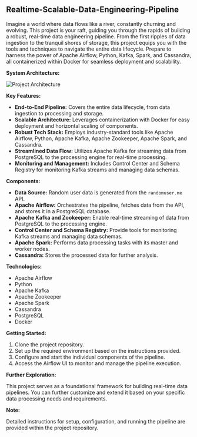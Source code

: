 ## Realtime-Scalable-Data-Engineering-Pipeline

Imagine a world where data flows like a river, constantly churning and evolving. This project is your raft, guiding you through the rapids of building a robust, real-time data engineering pipeline.
From the first ripples of data ingestion to the tranquil shores of storage, this project equips you with the tools and techniques to navigate the entire data lifecycle.
Prepare to harness the power of Apache Airflow, Python, Kafka, Spark, and Cassandra, all containerized within Docker for seamless deployment and scalability.

**System Architecture:**

![Project Architecture](https://github.com/tejasjbansal/Realtime-Scalable-Data-Engineering-Pipeline-/assets/56173595/6f75152b-0252-470d-92e2-742932a7e160)


**Key Features:**

* **End-to-End Pipeline:** Covers the entire data lifecycle, from data ingestion to processing and storage.
* **Scalable Architecture:** Leverages containerization with Docker for easy deployment and horizontal scaling of components.
* **Robust Tech Stack:** Employs industry-standard tools like Apache Airflow, Python, Apache Kafka, Apache Zookeeper, Apache Spark, and Cassandra.
* **Streamlined Data Flow:** Utilizes Apache Kafka for streaming data from PostgreSQL to the processing engine for real-time processing.
* **Monitoring and Management:** Includes Control Center and Schema Registry for monitoring Kafka streams and managing data schemas.

**Components:**

* **Data Source:** Random user data is generated from the `randomuser.me` API.
* **Apache Airflow:** Orchestrates the pipeline, fetches data from the API, and stores it in a PostgreSQL database.
* **Apache Kafka and Zookeeper:** Enable real-time streaming of data from PostgreSQL to the processing engine.
* **Control Center and Schema Registry:** Provide tools for monitoring Kafka streams and managing data schemas.
* **Apache Spark:** Performs data processing tasks with its master and worker nodes.
* **Cassandra:** Stores the processed data for further analysis.

**Technologies:**

* Apache Airflow
* Python
* Apache Kafka
* Apache Zookeeper
* Apache Spark
* Cassandra
* PostgreSQL
* Docker

**Getting Started:**

1. Clone the project repository.
2. Set up the required environment based on the instructions provided.
3. Configure and start the individual components of the pipeline.
4. Access the Airflow UI to monitor and manage the pipeline execution.

**Further Exploration:**

This project serves as a foundational framework for building real-time data pipelines. You can further customize and extend it based on your specific data processing needs and requirements.

**Note:**

Detailed instructions for setup, configuration, and running the pipeline are provided within the project repository.
